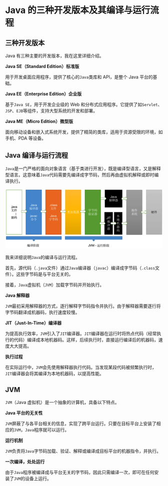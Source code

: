 # Java 的三种开发版本及其编译与运行流程

## 三种开发版本

Java 有三种主要的开发版本，我在这里详细介绍。

**Java SE（Standard Edition）标准版**

用于开发桌面应用程序，提供了核心的`Java`类库和 API，是整个 Java 平台的基础。

**Java EE（Enterprise Edition）企业版**

基于`Java SE`，用于开发企业级的 Web 和分布式应用程序。它提供了如`Servlet`、`JSP`、`EJB`等组件，支持大型系统的开发和部署。

**Java ME（Micro Edition）微型版**

面向移动设备和嵌入式系统开发，提供了精简的类库，适用于资源受限的环境，如手机、PDA 等设备。

## Java 编译与运行流程

`Java`是一门严格的面向对象语言（基于类进行开发），既是编译型语言，又是解释型语言。这意味着`Java`代码需要先编译成字节码，然后再由虚拟机解释或即时编译执行。

![Java编译与运行流程](../images/e2f0be7d05de7ad3cb50cc6d7567873c.png)

我来详细说明`Java`的编译与运行流程。

首先，源代码（`.java`文件）通过`Java`编译器（`javac`）编译成字节码（`.class`文件）。这些字节码是与平台无关的。

接着，`Java`虚拟机（`JVM`）加载字节码并开始执行。

**Java 解释器**

`JVM`最初采用解释器的方式，逐行解释字节码指令并执行。由于解释器需要逐行将字节码翻译成机器码，执行速度较慢。

**JIT（Just-In-Time）编译器**

为提高执行效率，`JVM`引入了`JIT`编译器。`JIT`编译器在运行时将热点代码（经常执行的代码）编译成本地机器码。这样，后续执行时，直接运行编译后的机器码，速度大大提高。

**执行过程**

在实际运行中，`JVM`会先使用解释器执行代码。当发现某段代码被频繁执行时，`JIT`编译器会将其编译为本地机器码，以提高性能。

## JVM

`JVM`（Java 虚拟机）是一个抽象的计算机，具备以下特点。

**Java 平台的无关性**

`JVM`屏蔽了与各平台相关的信息，实现了跨平台运行。只要在目标平台上安装了相应的`JVM`，`Java`程序就可以运行。

**运行机制**

`JVM`负责将`Java`字节码加载、验证、解释或编译成目标平台的机器指令，并执行。

**一次编译，处处运行**

由于`Java`程序被编译成与平台无关的字节码，因此只需编译一次，即可在任何安装了`JVM`的设备上运行。
